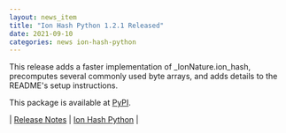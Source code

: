 ```yaml
---
layout: news_item
title: "Ion Hash Python 1.2.1 Released"
date: 2021-09-10
categories: news ion-hash-python
---
```

This release adds a faster implementation of _IonNature.ion_hash, precomputes several commonly used byte arrays,
and adds details to the README's setup instructions.

This package is available at [PyPI](https://pypi.org/project/ionhash/).

| [Release Notes](https://github.com/amazon-ion/ion-hash-python/releases/tag/v1.2.1) | [Ion Hash Python](https://github.com/amazon-ion/ion-hash-python) |
